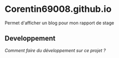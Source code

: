 # Corentin69008.github.io

Permet d'afficher un blog pour mon rapport de stage

## Developpement

_Comment faire du développement sur ce projet ?_

